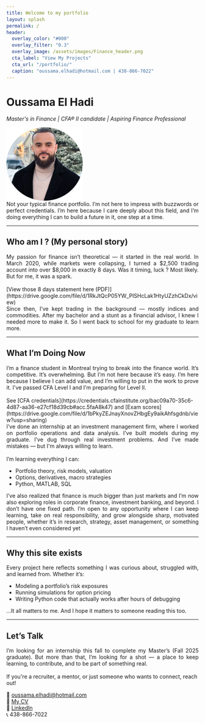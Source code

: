 ```yaml
---
title: Welcome to my portfolio
layout: splash
permalink: /
header:
  overlay_color: "#000"
  overlay_filter: "0.3"
  overlay_image: /assets/images/Finance_header.png
  cta_label: "View My Projects"
  cta_url: "/portfolio/"
  caption: "oussama.elhadi@hotmail.com | 438-866-7022"
---
```


# Oussama El Hadi  
*Master's in Finance | CFA® II candidate | Aspiring Finance Professional*

<img src="/assets/images/profile_pic.png" alt="Profile picture" style="max-width: 200px; height: auto; display: block; margin: 2;">
<div style="text-align: justify;">
Not your typical finance portfolio. I’m not here to impress with buzzwords or perfect credentials. I’m here because I care deeply about this field, and I’m doing everything I can to build a future in it, one step at a time.
</div>

---

## Who am I ? (My personal story)

<div style="text-align: justify;">
My passion for finance isn’t theoretical — it started in the real world. In March 2020, while markets were collapsing, I turned a $2,500 trading account into over $8,000 in exactly 8 days. Was it timing, luck ? Most likely. But for me, it was a spark.
</div>
<br>
[View those 8 days statement here (PDF)](https://drive.google.com/file/d/1RkJtQcP05YW_PlSHcLak1HtyUZzhCkDx/view)
<br>
<div style="text-align: justify;">
Since then, I’ve kept trading in the background — mostly indices and commodities. After my bachelor and a stunt as a financial advisor, I knew I needed more to make it. So I went back to school for my graduate to learn more.
</div>

---

## What I’m Doing Now

<div style="text-align: justify;">
I’m a finance student in Montreal trying to break into the finance world. It’s competitive. It’s overwhelming. But I’m not here because it’s easy. I’m here because I believe I can add value, and I’m willing to put in the work to prove it. I've passed CFA Level I and I'm preparing for Level II.
</div>
<br>See [CFA credentials](https://credentials.cfainstitute.org/bac09a70-35c6-4d87-aa36-e27cf18d39cb#acc.5faA8k47) and [Exam scores](https://drive.google.com/file/d/1bPkyZEJnayXnovZHbgEy9aikAhfsgdnb/view?usp=sharing) <br>
<div style="text-align: justify;">
I’ve done an internship at an investment management firm, where I worked on portfolio operations and data analysis. I’ve built models during my graduate. I’ve dug through real investment problems. And I’ve made mistakes — but I'm always willing to learn.
</div>
<br>
I’m learning everything I can:

- Portfolio theory, risk models, valuation  
- Options, derivatives, macro strategies  
- Python, MATLAB, SQL  

<div style="text-align: justify;">
I’ve also realized that finance is much bigger than just markets and I’m now also exploring roles in corporate finance, investment banking, and beyond. I don’t have one fixed path. I’m open to any opportunity where I can keep learning, take on real responsibility, and grow alongside sharp, motivated people, whether it’s in research, strategy, asset management, or something I haven’t even considered yet
</div>

---

## Why this site exists

<div style="text-align: justify;">
Every project here reflects something I was curious about, struggled with, and learned from. Whether it’s:
</div>

- Modeling a portfolio’s risk exposures  
- Running simulations for option pricing  
- Writing Python code that actually works after hours of debugging  

<div style="text-align: justify;">
…It all matters to me. And I hope it matters to someone reading this too.
</div>

---

## Let’s Talk

<div style="text-align: justify;">
I’m looking for an internship this fall to complete my Master’s (Fall 2025 graduate). But more than that, I’m looking for a shot — a place to keep learning, to contribute, and to be part of something real.
</div>
<br>
If you're a recruiter, a mentor, or just someone who wants to connect, reach out!

📩 [oussama.elhadi@hotmail.com](mailto:oussama.elhadi@hotmail.com)  
📄 [My CV](https://drive.google.com/file/d/1NkBTxrKZCRVSE_oFOEoINw3iW8_Nhj-v/view?usp=sharing)  
🔗 [LinkedIn](https://www.linkedin.com/in/oussama-e-75665b229/)  
📞 438-866-7022


